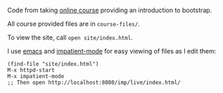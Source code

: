 Code from taking [online course](https://www.udemy.com/bootstrap-3/) providing an introduction to bootstrap.

All course provided files are in `course-files/`.

To view the site, call `open site/index.html`.

I use [emacs](https://www.gnu.org/software/emacs/) and [impatient-mode](https://github.com/netguy204/imp.el) for easy viewing of files as I edit them:

```
(find-file "site/index.html")
M-x httpd-start
M-x impatient-mode
;; Then open http://localhost:8080/imp/live/index.html/
```
